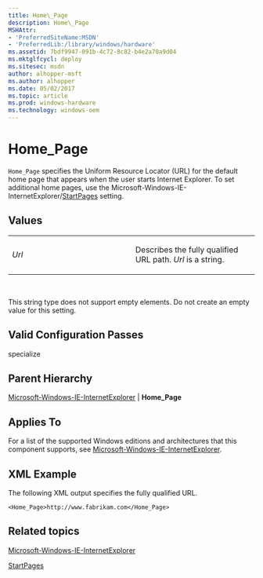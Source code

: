 ```yaml
---
title: Home\_Page
description: Home\_Page
MSHAttr:
- 'PreferredSiteName:MSDN'
- 'PreferredLib:/library/windows/hardware'
ms.assetid: 7bdf9947-091b-4c72-8c82-b4e2a70a9d04
ms.mktglfcycl: deploy
ms.sitesec: msdn
author: alhopper-msft
ms.author: alhopper
ms.date: 05/02/2017
ms.topic: article
ms.prod: windows-hardware
ms.technology: windows-oem
---
```


# Home\_Page


`Home_Page` specifies the Uniform Resource Locator (URL) for the default home page that appears when the user starts Internet Explorer. To set additional home pages, use the Microsoft-Windows-IE-InternetExplorer/[StartPages](microsoft-windows-ie-internetexplorer-startpages.md) setting.

## Values


<table>
<colgroup>
<col width="50%" />
<col width="50%" />
</colgroup>
<tbody>
<tr class="odd">
<td><p><em>Url</em></p></td>
<td><p>Describes the fully qualified URL path. <em>Url</em> is a string.</p></td>
</tr>
</tbody>
</table>

 

This string type does not support empty elements. Do not create an empty value for this setting.

## Valid Configuration Passes


specialize

## Parent Hierarchy


[Microsoft-Windows-IE-InternetExplorer](microsoft-windows-ie-internetexplorer.md) | **Home\_Page**

## Applies To


For a list of the supported Windows editions and architectures that this component supports, see [Microsoft-Windows-IE-InternetExplorer](microsoft-windows-ie-internetexplorer.md).

## XML Example


The following XML output specifies the fully qualified URL.

```
<Home_Page>http://www.fabrikam.com</Home_Page>
```

## Related topics


[Microsoft-Windows-IE-InternetExplorer](microsoft-windows-ie-internetexplorer.md)

[StartPages](microsoft-windows-ie-internetexplorer-startpages.md)

 

 







